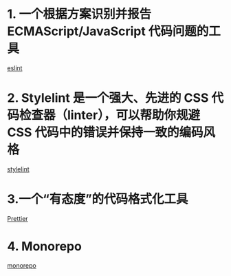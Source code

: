 # 1. 一个根据方案识别并报告 ECMAScript/JavaScript 代码问题的工具
[eslint](https://zh-hans.eslint.org/docs/latest/use/getting-started)

# 2. Stylelint 是一个强大、先进的 CSS 代码检查器（linter），可以帮助你规避 CSS 代码中的错误并保持一致的编码风格
[stylelint](https://stylelint.bootcss.com/index.html)

# 3.一个“有态度”的代码格式化工具 
[Prettier](https://www.prettier.cn/)

# 4. Monorepo
[monorepo](./Monorepo/README.md)
